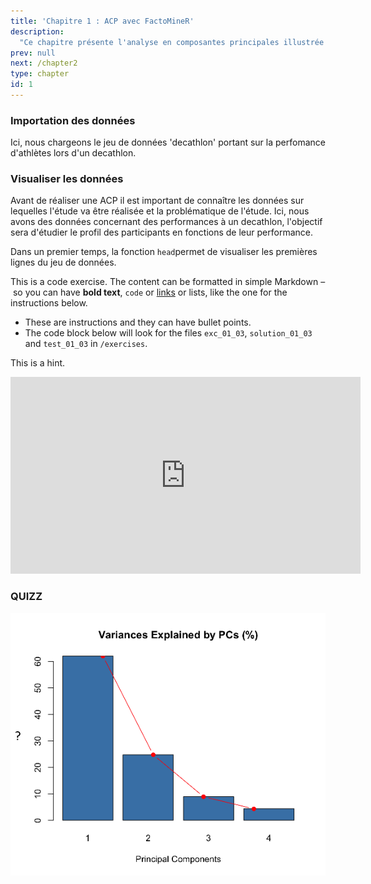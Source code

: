 ```yaml
---
title: 'Chapitre 1 : ACP avec FactoMineR'
description:
  "Ce chapitre présente l'analyse en composantes principales illustrée à l'aide du package FactoMineR"
prev: null
next: /chapter2
type: chapter
id: 1
---
```


<exercise id="1" title="Préparation des données" type="slides">

<slides source="chapter1_01_introduction">
</slides>

</exercise>

<exercise id="2" title="Choix des variables et individus">

### Importation des données 

Ici, nous chargeons le jeu de données 'decathlon' portant sur la perfomance d'athlètes lors d'un decathlon. 

<codeblock id="01_02_01" ></codeblock>
<codeblock id="01_02_02"></codeblock>


### Visualiser les données

Avant de réaliser une ACP il est important de connaître les données sur lequelles l'étude va être réalisée et la problématique de l'étude. Ici, nous avons des données concernant des performances à un decathlon, l'objectif sera d'étudier le profil des participants en fonctions de leur performance.

Dans un premier temps, la fonction `head`permet de visualiser les premières lignes du jeu de données.


</exercise>

<exercise id="3" title="Individus et variables actifs">

This is a code exercise. The content can be formatted in simple Markdown – so
you can have **bold text**, `code` or [links](https://spacy.io) or lists, like
the one for the instructions below.

- These are instructions and they can have bullet points.
- The code block below will look for the files `exc_01_03`, `solution_01_03` and
  `test_01_03` in `/exercises`.

<codeblock id="01_03">

This is a hint.

</codeblock>

</exercise>

<exercise id="4" title="Pratique" type="slides">

<html><center>
<iframe width="560" height="315" src="https://www.youtube.com/embed/FgakZw6K1QQ" title="YouTube video player" frameborder="0" allow="accelerometer; autoplay; clipboard-write; encrypted-media; gyroscope; picture-in-picture" allowfullscreen></iframe></center></html>

### QUIZZ

![](https://github.com/GuillaumeBgc/test2/blob/master/static/Graph_quiz1.png?raw=true)
</exercise>

